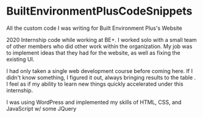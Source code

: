 # BuiltEnvironmentPlusCodeSnippets
All the custom code I was writing for Built Environment Plus's Website

2020 Internship code while working at BE+. I worked solo with a small team of other members who did other work within the organization. My job was to implement 
ideas that they had for the website, as well as fixing the existing UI.

I had only taken a single web development course before coming here. If I didn't know something, I figured it out, always bringing results to the table
. I feel as if my ability to learn new things quickly accelerated under this internship.

I was using WordPress and implemented my skills of HTML, CSS, and JavaScript w/ some JQuery
